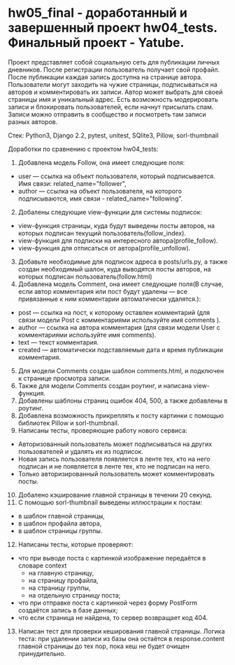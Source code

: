 # hw05_final - доработанный и завершенный проект hw04_tests. Финальный проект - Yatube.

Проект представляет собой социальную сеть для публикации личных дневников. После регистрации пользователь получает свой профайл. После публикации каждая запись доступна на странице автора. Пользователи могут заходить на чужие страницы, подписываться на авторов и комментировать их записи. Автор может выбрать для своей страницы имя и уникальный адрес. Есть возможность модерировать записи и блокировать пользователей, если начнут присылать спам. Записи можно отправить в сообщество и посмотреть там записи разных авторов. 

Стек: Python3, Django 2.2, pytest, unitest, SQlite3, Pillow, sorl-thumbnail

Доработки по сравнению с проектом hw04_tests:
1. Добавлена модель Follow, она имеет следующие поля:
  - user — ссылка на объект пользователя, который подписывается. Имя связи: related_name="follower",
  - author — ссылка на объект пользователя, на которого подписываются, имя связи - related_name="following".
2. Добалены следующие view-функции для системы подписок:
  - view-функция страницы, куда будут выведены посты авторов, на которых подписан текущий пользователь(follow_index).
  - view-функция для подписки на интересного автора(profile_follow).
  - view-функция для отписаться от автора(profile_unfollow).
3. Добавьте необходимые для подписок адреса в posts/urls.py, а также создан необходимый шалон, куда выводятся посты авторов, на которых подписан пользователь(follow.html)
4. Добавлена модель Comment, она имеет следующие поля(В случае, если автор комментария или пост будут удалены — все привязанные к ним комментарии автоматически удалятся.):
  - post — ссылка на пост, к которому оставлен комментарий (для связи модели Post с комментариями используйте имя comments ).
  - author — ссылка на автора комментария (для связи модели User с комментариями используйте имя comments).
  - text — текст комментария.
  - created — автоматически подставляемые дата и время публикации комментария.
5. Для модели Comments создан шаблон comments.html, и подключен к странице просмотра записи.
6. Также для модели Сomments создан роутинг, и написана view-функция.
7. Добавлены шаблоны страниц ошибок 404, 500, а также добавлены в роутинг.
8. Добавлена возможность прикреплять к посту картинки с помощью библиотек Pillow и sorl-thumbnail.
9. Написаны тесты, проверяющие работу нового сервиса:
  - Авторизованный пользователь может подписываться на других пользователей и удалять их из подписок.
  - Новая запись пользователя появляется в ленте тех, кто на него подписан и не появляется в ленте тех, кто не подписан на него.
  - Только авторизированный пользователь может комментировать посты.
10. Добалено кэширование главной страницы в течении 20 секунд.
11. С помощью sorl-thumbnail выведены иллюстрации к постам:
  - в шаблон главной страницы,
  - в шаблон профайла автора,
  - в шаблон страницы группы.
12. Написаны тесты, которые проверяют:
  - что при выводе поста с картинкой изображение передаётся в словаре context
    - на главную страницу,
    - на страницу профайла,
    - на страницу группы,
    - на отдельную страницу поста;
  - что при отправке поста с картинкой через форму PostForm создаётся запись в базе данных;
  - что если страница не найдена, то сервер возвращает код 404.
13. Написан тест для проверки кеширования главной страницы. Логика теста: при удалении записи из базы она остаётся в response.content главной страницы до тех пор, пока кеш не будет очищен принудительно.
